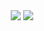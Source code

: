 <div align="center">
    <a href="https://img.shields.io/badge/MC-1.19.2-red"><img src="https://img.shields.io/badge/MC:-1.19.2-red" /></a>
    <a href="https://img.shields.io/badge/MC-1.19.2-red"><img src="https://img.shields.io/badge/IP:-127.0.0.1-red" /></a>
</div>